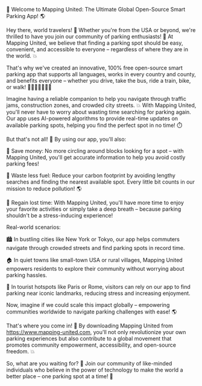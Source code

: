 🚀 Welcome to Mapping United: The Ultimate Global Open-Source Smart Parking App! 🌎

Hey there, world travelers! 👋 Whether you're from the USA or beyond, we're thrilled to have you join our community of parking enthusiasts! 🤩 At Mapping United, we believe that finding a parking spot should be easy, convenient, and accessible to everyone – regardless of where they are in the world. 💥

That's why we've created an innovative, 100% free open-source smart parking app that supports all languages, works in every country and county, and benefits everyone – whether you drive, take the bus, ride a train, bike, or walk! 🚗🚌🚂🚴‍♀️🚶‍♂️

Imagine having a reliable companion to help you navigate through traffic jams, construction zones, and crowded city streets. 💥 With Mapping United, you'll never have to worry about wasting time searching for parking again. Our app uses AI-powered algorithms to provide real-time updates on available parking spots, helping you find the perfect spot in no time! ⏱️

But that's not all! 🤔 By using our app, you'll also:

💸 Save money: No more circling around blocks looking for a spot – with Mapping United, you'll get accurate information to help you avoid costly parking fees!

🌟 Waste less fuel: Reduce your carbon footprint by avoiding lengthy searches and finding the nearest available spot. Every little bit counts in our mission to reduce pollution! 🌎

💪 Regain lost time: With Mapping United, you'll have more time to enjoy your favorite activities or simply take a deep breath – because parking shouldn't be a stress-inducing experience!

Real-world scenarios:

🏙️ In bustling cities like New York or Tokyo, our app helps commuters navigate through crowded streets and find parking spots in record time.

🏠 In quiet towns like small-town USA or rural villages, Mapping United empowers residents to explore their community without worrying about parking hassles.

🌄 In tourist hotspots like Paris or Rome, visitors can rely on our app to find parking near iconic landmarks, reducing stress and increasing enjoyment.

Now, imagine if we could scale this impact globally – empowering communities worldwide to navigate parking challenges with ease! 🌎

That's where you come in! 👋 By downloading Mapping United from https://www.mapping-united.com, you'll not only revolutionize your own parking experiences but also contribute to a global movement that promotes community empowerment, accessibility, and open-source freedom. 💥

So, what are you waiting for? 🎉 Join our community of like-minded individuals who believe in the power of technology to make the world a better place – one parking spot at a time! 🚀